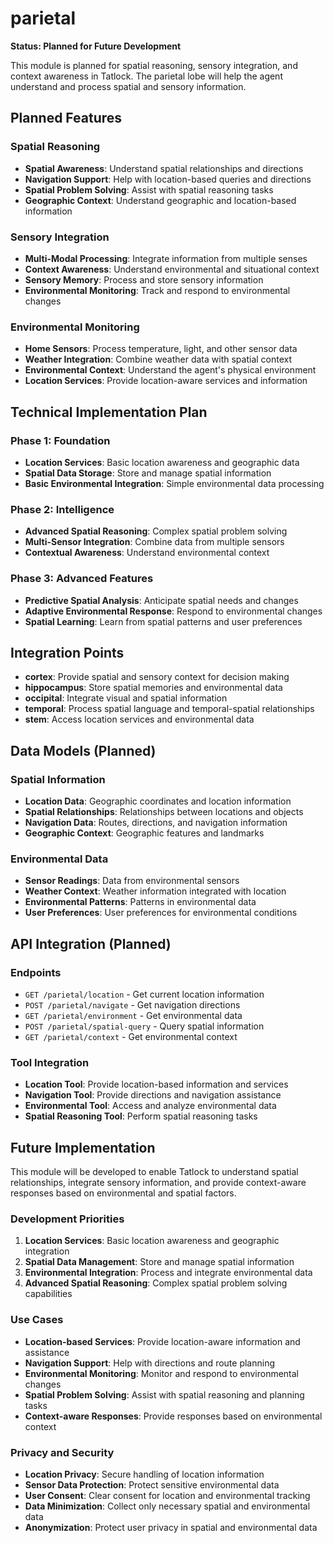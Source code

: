 # parietal

**Status: Planned for Future Development**

This module is planned for spatial reasoning, sensory integration, and context awareness in Tatlock. The parietal lobe will help the agent understand and process spatial and sensory information.

## Planned Features

### Spatial Reasoning
- **Spatial Awareness**: Understand spatial relationships and directions
- **Navigation Support**: Help with location-based queries and directions
- **Spatial Problem Solving**: Assist with spatial reasoning tasks
- **Geographic Context**: Understand geographic and location-based information

### Sensory Integration
- **Multi-Modal Processing**: Integrate information from multiple senses
- **Context Awareness**: Understand environmental and situational context
- **Sensory Memory**: Process and store sensory information
- **Environmental Monitoring**: Track and respond to environmental changes

### Environmental Monitoring
- **Home Sensors**: Process temperature, light, and other sensor data
- **Weather Integration**: Combine weather data with spatial context
- **Environmental Context**: Understand the agent's physical environment
- **Location Services**: Provide location-aware services and information

## Technical Implementation Plan

### Phase 1: Foundation
- **Location Services**: Basic location awareness and geographic data
- **Spatial Data Storage**: Store and manage spatial information
- **Basic Environmental Integration**: Simple environmental data processing

### Phase 2: Intelligence
- **Advanced Spatial Reasoning**: Complex spatial problem solving
- **Multi-Sensor Integration**: Combine data from multiple sensors
- **Contextual Awareness**: Understand environmental context

### Phase 3: Advanced Features
- **Predictive Spatial Analysis**: Anticipate spatial needs and changes
- **Adaptive Environmental Response**: Respond to environmental changes
- **Spatial Learning**: Learn from spatial patterns and user preferences

## Integration Points

- **cortex**: Provide spatial and sensory context for decision making
- **hippocampus**: Store spatial memories and environmental data
- **occipital**: Integrate visual and spatial information
- **temporal**: Process spatial language and temporal-spatial relationships
- **stem**: Access location services and environmental data

## Data Models (Planned)

### Spatial Information
- **Location Data**: Geographic coordinates and location information
- **Spatial Relationships**: Relationships between locations and objects
- **Navigation Data**: Routes, directions, and navigation information
- **Geographic Context**: Geographic features and landmarks

### Environmental Data
- **Sensor Readings**: Data from environmental sensors
- **Weather Context**: Weather information integrated with location
- **Environmental Patterns**: Patterns in environmental data
- **User Preferences**: User preferences for environmental conditions

## API Integration (Planned)

### Endpoints
- `GET /parietal/location` - Get current location information
- `POST /parietal/navigate` - Get navigation directions
- `GET /parietal/environment` - Get environmental data
- `POST /parietal/spatial-query` - Query spatial information
- `GET /parietal/context` - Get environmental context

### Tool Integration
- **Location Tool**: Provide location-based information and services
- **Navigation Tool**: Provide directions and navigation assistance
- **Environmental Tool**: Access and analyze environmental data
- **Spatial Reasoning Tool**: Perform spatial reasoning tasks

## Future Implementation

This module will be developed to enable Tatlock to understand spatial relationships, integrate sensory information, and provide context-aware responses based on environmental and spatial factors.

### Development Priorities
1. **Location Services**: Basic location awareness and geographic integration
2. **Spatial Data Management**: Store and manage spatial information
3. **Environmental Integration**: Process and integrate environmental data
4. **Advanced Spatial Reasoning**: Complex spatial problem solving capabilities

### Use Cases
- **Location-based Services**: Provide location-aware information and assistance
- **Navigation Support**: Help with directions and route planning
- **Environmental Monitoring**: Monitor and respond to environmental changes
- **Spatial Problem Solving**: Assist with spatial reasoning and planning tasks
- **Context-aware Responses**: Provide responses based on environmental context

### Privacy and Security
- **Location Privacy**: Secure handling of location information
- **Sensor Data Protection**: Protect sensitive environmental data
- **User Consent**: Clear consent for location and environmental tracking
- **Data Minimization**: Collect only necessary spatial and environmental data
- **Anonymization**: Protect user privacy in spatial and environmental data
